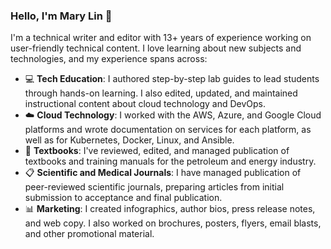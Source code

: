 ### Hello, I'm Mary Lin 👋

I'm a technical writer and editor with 13+ years of experience working on user-friendly technical content. I love learning about new subjects and technologies, and my experience spans across:

- 💻 **Tech Education**: I authored step-by-step lab guides to lead students through hands-on learning. I also edited, updated, and maintained instructional content about cloud technology and DevOps.
- ☁️ **Cloud Technology**: I worked with the AWS, Azure, and Google Cloud platforms and wrote documentation on services for each platform, as well as for Kubernetes, Docker, Linux, and Ansible.
- 📘 **Textbooks**: I've reviewed, edited, and managed publication of textbooks and training manuals for the petroleum and energy industry.
- 📋 **Scientific and Medical Journals**: I have managed publication of peer-reviewed scientific journals, preparing articles from initial submission to acceptance and final publication.
- 📊 **Marketing**: I created infographics, author bios, press release notes, and web copy. I also worked on brochures, posters, flyers, email blasts, and other promotional material.

<!--
**mary-lin1/mary-lin1** is a ✨ _special_ ✨ repository because its `README.md` (this file) appears on your GitHub profile.


